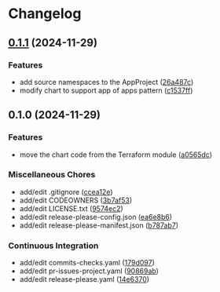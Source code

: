# Changelog

## [0.1.1](https://github.com/schrodingers-stack/helm-schtack-add-ons-bootstrap/compare/v0.1.0...v0.1.1) (2024-11-29)


### Features

* add source namespaces to the AppProject ([26a487c](https://github.com/schrodingers-stack/helm-schtack-add-ons-bootstrap/commit/26a487ca2c9594b3eced6cc1a8169a1ff63314b3))
* modify chart to support app of apps pattern ([c1537ff](https://github.com/schrodingers-stack/helm-schtack-add-ons-bootstrap/commit/c1537fff436bd29e8220e986e5f231c54dcdbc3a))

## 0.1.0 (2024-11-29)


### Features

* move the chart code from the Terraform module ([a0565dc](https://github.com/schrodingers-stack/helm-schtack-add-ons-bootstrap/commit/a0565dcf50cdacf039c5c2ade01bb07773734be4))


### Miscellaneous Chores

* add/edit .gitignore ([ccea12e](https://github.com/schrodingers-stack/helm-schtack-add-ons-bootstrap/commit/ccea12ed845d55802ba45df28ea994adb312b539))
* add/edit CODEOWNERS ([3b7af53](https://github.com/schrodingers-stack/helm-schtack-add-ons-bootstrap/commit/3b7af5341942c26852ed46b342f5bb8abb6a1af7))
* add/edit LICENSE.txt ([9574ec2](https://github.com/schrodingers-stack/helm-schtack-add-ons-bootstrap/commit/9574ec204025ccc819b6cf3661888673ffdeb177))
* add/edit release-please-config.json ([ea6e8b6](https://github.com/schrodingers-stack/helm-schtack-add-ons-bootstrap/commit/ea6e8b696fba67dcf32afa109178b03d18f07bec))
* add/edit release-please-manifest.json ([b787ab7](https://github.com/schrodingers-stack/helm-schtack-add-ons-bootstrap/commit/b787ab7faae904090de18f1777acbfb6ddb1dc70))


### Continuous Integration

* add/edit commits-checks.yaml ([179d097](https://github.com/schrodingers-stack/helm-schtack-add-ons-bootstrap/commit/179d09704b0936129999d3bbac3eec579bc325c1))
* add/edit pr-issues-project.yaml ([90869ab](https://github.com/schrodingers-stack/helm-schtack-add-ons-bootstrap/commit/90869ab84eced5524a8a247b9d15dceb5e07b2f0))
* add/edit release-please.yaml ([14e6370](https://github.com/schrodingers-stack/helm-schtack-add-ons-bootstrap/commit/14e6370bba8edf6907497b9f8f6c9aa33fcdbc23))
